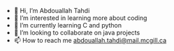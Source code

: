 - 👋 Hi, I’m Abdouallah Tahdi
- 👀 I’m interested in learning more about coding
- 🌱 I’m currently learning C and python
- 💞️ I’m looking to collaborate on java projects
- 📫 How to reach me abdouallah.tahdi@mail.mcgill.ca

<!---
Abdoou213/Abdoou213 is a ✨ special ✨ repository because its `README.md` (this file) appears on your GitHub profile.
You can click the Preview link to take a look at your changes.
--->
